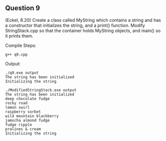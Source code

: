 ## Question 9

(Eckel, 8.20) Create a class called MyString which contains a string and has a constructor that initializes the string, and a print() function. Modify StringStack.cpp so that the container holds MyString objects, and main() so it prints them.

Compile Steps:

    g++ q9.cpp

Output:

    ./q9.exe output
    The string has been initialized
    Initializing the string

    ./ModifiedStringStack.exe output
    The string has been initialized
    deep chocolate fudge
    rocky road
    lemon swirl
    raspberry sorbet
    wild mountain blackberry
    jamocha almond fudge
    fudge ripple
    pralines & cream
    Initializing the string
